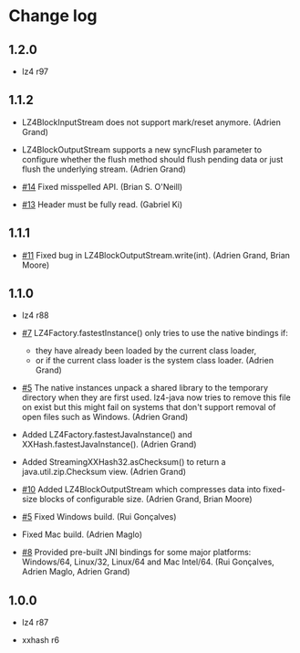 # Change log

## 1.2.0

 - lz4 r97

## 1.1.2

 - LZ4BlockInputStream does not support mark/reset anymore. (Adrien Grand)

 - LZ4BlockOutputStream supports a new syncFlush parameter to configure whether
   the flush method should flush pending data or just flush the underlying
   stream. (Adrien Grand)

 - [#14](http://github.com/jpountz/lz4-java/issues/14)
   Fixed misspelled API. (Brian S. O'Neill)

 - [#13](http://github.com/jpountz/lz4-java/issues/13)
   Header must be fully read. (Gabriel Ki)

## 1.1.1

 - [#11](http://github.com/jpountz/lz4-java/issues/11)
   Fixed bug in LZ4BlockOutputStream.write(int). (Adrien Grand, Brian Moore)

## 1.1.0

 - lz4 r88

 - [#7](http://github.com/jpountz/lz4-java/issues/7)
   LZ4Factory.fastestInstance() only tries to use the native bindings if:
   - they have already been loaded by the current class loader,
   - or if the current class loader is the system class loader.
   (Adrien Grand)

 - [#5](http://github.com/jpountz/lz4-java/issues/5)
   The native instances unpack a shared library to the temporary directory when
   they are first used. lz4-java now tries to remove this file on exist but
   this might fail on systems that don't support removal of open files such as
   Windows. (Adrien Grand)

 - Added LZ4Factory.fastestJavaInstance() and XXHash.fastestJavaInstance().
   (Adrien Grand)

 - Added StreamingXXHash32.asChecksum() to return a java.util.zip.Checksum
   view. (Adrien Grand)

 - [#10](http://github.com/jpountz/lz4-java/issues/10)
   Added LZ4BlockOutputStream which compresses data into fixed-size blocks of
   configurable size.
   (Adrien Grand, Brian Moore)

 - [#5](http://github.com/jpountz/lz4-java/issues/5)
   Fixed Windows build. (Rui Gonçalves)

 - Fixed Mac build. (Adrien Maglo)

 - [#8](http://github.com/jpountz/lz4-java/issues/5)
   Provided pre-built JNI bindings for some major platforms: Windows/64,
   Linux/32, Linux/64 and Mac Intel/64. (Rui Gonçalves, Adrien Maglo,
   Adrien Grand)

## 1.0.0

 - lz4 r87

 - xxhash r6
